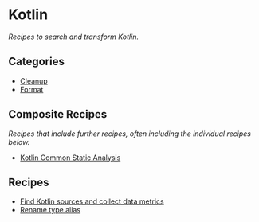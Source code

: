 # Kotlin

_Recipes to search and transform Kotlin._

## Categories

* [Cleanup](/reference/recipes/kotlin/cleanup)
* [Format](/reference/recipes/kotlin/format)

## Composite Recipes

_Recipes that include further recipes, often including the individual recipes below._

* [Kotlin Common Static Analysis](./staticanalysis.md)

## Recipes

* [Find Kotlin sources and collect data metrics](./findkotlinsources.md)
* [Rename type alias](./renametypealias.md)


